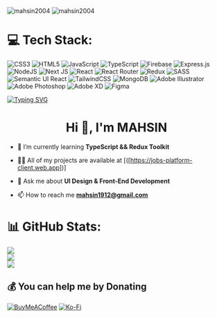 <img src="https://komarev.com/ghpvc/?username=mahsin2004&label=Profile%20views&color=0e75b6&style=flat" alt="mahsin2004" />
<img src="https://i.postimg.cc/rpm55P92/mahsin-mia.jpg" alt="mahsin2004" />

# 💻 Tech Stack:
![CSS3](https://img.shields.io/badge/css3-%231572B6.svg?style=flat&logo=css3&logoColor=white) ![HTML5](https://img.shields.io/badge/html5-%23E34F26.svg?style=flat&logo=html5&logoColor=white) ![JavaScript](https://img.shields.io/badge/javascript-%23323330.svg?style=flat&logo=javascript&logoColor=%23F7DF1E) ![TypeScript](https://img.shields.io/badge/typescript-%23007ACC.svg?style=flat&logo=typescript&logoColor=white) ![Firebase](https://img.shields.io/badge/firebase-%23039BE5.svg?style=flat&logo=firebase) ![Express.js](https://img.shields.io/badge/express.js-%23404d59.svg?style=flat&logo=express&logoColor=%2361DAFB) ![NodeJS](https://img.shields.io/badge/node.js-6DA55F?style=flat&logo=node.js&logoColor=white) ![Next JS](https://img.shields.io/badge/Next-black?style=flat&logo=next.js&logoColor=white) ![React](https://img.shields.io/badge/react-%2320232a.svg?style=flat&logo=react&logoColor=%2361DAFB) ![React Router](https://img.shields.io/badge/React_Router-CA4245?style=flat&logo=react-router&logoColor=white) ![Redux](https://img.shields.io/badge/reduxTolKit-%23593d88.svg?style=flat&logo=reduxTolKit&logoColor=white) ![SASS](https://img.shields.io/badge/SASS-hotpink.svg?style=flat&logo=SASS&logoColor=white) ![Semantic UI React](https://img.shields.io/badge/Semantic%20UI%20React-%2335BDB2.svg?style=flat&logo=webpack&logoColor=black) ![TailwindCSS](https://img.shields.io/badge/tailwindcss-%2338B2AC.svg?style=flat&logo=tailwind-css&logoColor=white) ![MongoDB](https://img.shields.io/badge/MongoDB-%234ea94b.svg?style=flat&logo=mongodb&logoColor=white) ![Adobe Illustrator](https://img.shields.io/badge/adobeillustrator-%23FF9A00.svg?style=flat&logo=adobeillustrator&logoColor=white) ![Adobe Photoshop](https://img.shields.io/badge/adobephotoshop-%2331A8FF.svg?style=flat&logo=adobephotoshop&logoColor=white) ![Adobe XD](https://img.shields.io/badge/Adobe%20XD-470137?style=flat&logo=Adobe%20XD&logoColor=#FF61F6) 	![Figma](https://img.shields.io/badge/figma-%23F24E1E.svg?style=flat&logo=figma&logoColor=white) 

<a href="https://git.io/typing-svg"><img src="https://readme-typing-svg.herokuapp.com?font=Fira+Code&pause=1000&width=600&lines=A+passionate+frontend+developer+from+Bangladesh...." alt="Typing SVG" /></a>

</p><h1 align="center">Hi 👋, I'm MAHSIN</h1><p align="left"> 

- 🌱 I’m currently learning **TypeScript && Redux Toolkit**

- 👨‍💻 All of my projects are available at [([https://jobs-platform-client.web.app])]

- 💬 Ask me about **UI Design & Front-End Development**

- 📫 How to reach me **mahsin1912@gmail.com**


# 📊 GitHub Stats:
![](https://github-readme-stats.vercel.app/api?username=mahsin2004&theme=default&hide_border=false&include_all_commits=true&count_private=true)<br/>
![](https://github-readme-streak-stats.herokuapp.com/?user=mahsin2004&theme=default&hide_border=false)<br/>
![](https://github-readme-stats.vercel.app/api/top-langs/?username=mahsin2004&theme=default&hide_border=false&include_all_commits=true&count_private=true&layout=compact)


  ## 💰 You can help me by Donating
  [![BuyMeACoffee](https://img.shields.io/badge/Buy%20Me%20a%20Coffee-ffdd00?style=for-the-badge&logo=buy-me-a-coffee&logoColor=black)](https://buymeacoffee.com/mahsin) [![Ko-Fi](https://img.shields.io/badge/Ko--fi-F16061?style=for-the-badge&logo=ko-fi&logoColor=white)](https://ko-fi.com/mahsin) 
